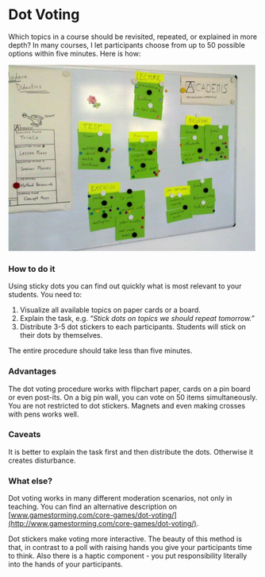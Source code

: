 
# Dot Voting

Which topics in a course should be revisited, repeated, or explained in more depth? In many courses, I let participants choose from up to 50 possible options within five minutes. Here is how:


![Dot Voting](images/dot_voting.jpg)

### How to do it
Using sticky dots you can find out quickly what is most relevant to your students. You need to:

1. Visualize all available topics on paper cards or a board.
2. Explain the task, e.g. *“Stick dots on topics we should repeat tomorrow.”*
3. Distribute 3-5 dot stickers to each participants. Students will stick on their dots by themselves.

The entire procedure should take less than five minutes. 

### Advantages
The dot voting procedure works with flipchart paper, cards on a pin board or even post-its. On a big pin wall, you can vote on 50 items simultaneously. You are not restricted to dot stickers. Magnets and even making crosses with pens works well.

### Caveats
It is better to explain the task first and then distribute the dots. Otherwise it creates disturbance.

### What else?
Dot voting works in many different moderation scenarios, not only in teaching. You can find an alternative description on [www.gamestorming.com/core-games/dot-voting/](http://www.gamestorming.com/core-games/dot-voting/).

Dot stickers make voting more interactive. The beauty of this method is that, in contrast to a poll with raising hands you give your participants time to think. Also there is a haptic component - you put responsibility literally into the hands of your participants.
